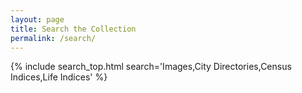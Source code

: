 ```yaml
---
layout: page
title: Search the Collection
permalink: /search/
---
```


{% include search_top.html search='Images,City Directories,Census Indices,Life Indices' %}
